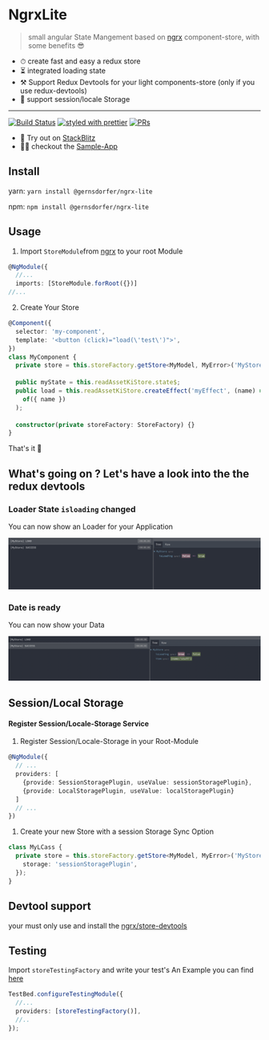 # NgrxLite

> small angular State Mangement based on [ngrx](https://github.com/ngrx/platform) component-store, with some benefits 😎

- ⏱ create fast and easy a redux store
- ⏳ integrated loading state
- ⚒️ Support Redux Devtools for your light components-store (only if you use redux-devtools)
- 💽 support session/locale Storage

<hr />

[![Build Status](https://github.com/gernsdorfer/ngrx-lite/actions/workflows/ci.yml/badge.svg)]()
[![styled with prettier](https://img.shields.io/badge/styled_with-prettier-ff69b4.svg?style=flat-square)](https://github.com/prettier/prettier)
[![PRs](https://img.shields.io/badge/PRs-welcome-brightgreen.svg?style=flat-square)]()

- 🚀 Try out on [StackBlitz](https://stackblitz.com/edit/ngrx-lite)
- 👩‍💻 checkout the [Sample-App](https://github.com/gernsdorfer/ngrx-lite/blob/master/apps/sample-app/)

## Install

yarn: `yarn install @gernsdorfer/ngrx-lite`

npm: `npm install @gernsdorfer/ngrx-lite`

## Usage

1. Import `StoreModule`from [ngrx](https://github.com/ngrx/platform) to your root Module

```ts
@NgModule({
  //...
  imports: [StoreModule.forRoot({})]
//...
```

2. Create Your Store

```ts
@Component({
  selector: 'my-component',
  template: '<button (click)="load(\'test\')">',
})
class MyComponent {
  private store = this.storeFactory.getStore<MyModel, MyError>('MyStore');

  public myState = this.readAssetKiStore.state$;
  public load = this.readAssetKiStore.createEffect('myEffect', (name) =>
    of({ name })
  );

  constructor(private storeFactory: StoreFactory) {}
}
```

That's it 🥳

## What's going on ? Let's have a look into the the redux devtools

### Loader State `isloading` changed

You can now show an Loader for your Application

![State-Loading](screens/store-start.png)

### Date is ready

You can now show your Data

![State-Done](screens/store-success.png)

## Session/Local Storage

#### Register Session/Locale-Storage Service

1. Register Session/Locale-Storage in your Root-Module

```ts
@NgModule({
  // ...
  providers: [
    {provide: SessionStoragePlugin, useValue: sessionStoragePlugin},
    {provide: LocalStoragePlugin, useValue: localStoragePlugin}
  ]
  // ...
})
```

1. Create your new Store with a session Storage Sync Option

```ts
class MyLCass {
  private store = this.storeFactory.getStore<MyModel, MyError>('MyStore', {
    storage: 'sessionStoragePlugin',
  });
}
```

## Devtool support

your must only use and install the [ngrx/store-devtools](https://ngrx.io/guide/store-devtools)

## Testing

Import `storeTestingFactory` and write your test's
An Example you can find [here](https://github.com/gernsdorfer/ngrx-lite/blob/master/apps/sample-app/src/app/app.component.spec.ts)

```ts
TestBed.configureTestingModule({
  //...
  providers: [storeTestingFactory()],
  //..
});
```
